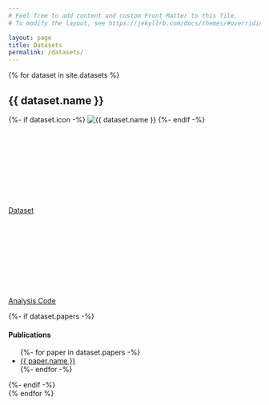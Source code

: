```yaml
---
# Feel free to add content and custom Front Matter to this file.
# To modify the layout, see https://jekyllrb.com/docs/themes/#overriding-theme-defaults

layout: page
title: Datasets
permalink: /datasets/
---
```


{% for dataset in site.datasets %}
<div class="software-container">
    <h2>
        {{ dataset.name }}
    </h2>
    {%- if dataset.icon -%}
    <img src="/assets/images/datasets/{{ dataset.icon }}" class="dataset-icon" alt="{{ dataset.name }}"/>
    {%- endif -%}
    <p>
        <a href="{{ dataset.dataset }}">
            <svg class="svg-icon" width="100%"><use xlink:href="/assets/minima-social-icons.svg#database"></use></svg>
            Dataset
        </a>
    </p>
    <p>
        <a href="{{ dataset.code }}">
            <svg class="svg-icon" width="100%"><use xlink:href="/assets/minima-social-icons.svg#code"></use></svg>
            Analysis Code
        </a>
    </p>
    {%- if dataset.papers -%}
    <h4>Publications</h4>
    <ul>
        {%- for paper in dataset.papers -%}
        <li>
            <a href="{{ paper.url }}">{{ paper.name }}</a>
        </li>
        {%- endfor -%}
    </ul>
    {%- endif -%}
</div>
{% endfor %}
